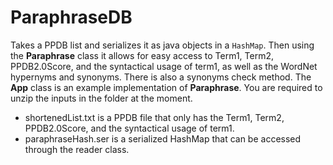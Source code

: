 # ParaphraseDB

Takes a PPDB list and serializes it as java objects in a `HashMap`. Then using the **Paraphrase** class it allows for easy access to Term1, Term2, PPDB2.0Score, and the syntactical usage of term1, as well as the WordNet hypernyms and synonyms. There is also a synonyms check method. The **App** class is an example implementation of **Paraphrase**. You are required to unzip the inputs in the folder at the moment.

- shortenedList.txt is a PPDB file that only has the Term1, Term2, PPDB2.0Score, and the syntactical usage of term1.
- paraphraseHash.ser is a serialized HashMap that can be accessed through the reader class.

